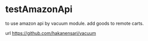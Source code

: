 # testAmazonApi
to use amazon api by vacuum module.
add goods to remote carts. 

url
https://github.com/hakanensari/vacuum
